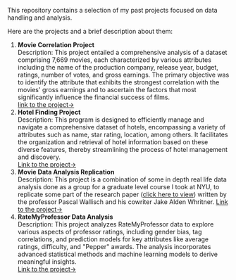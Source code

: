 This repository contains a selection of my past projects focused on data handling and analysis.

Here are the projects and a brief description about them:  
1) __Movie Correlation Project__  
   Description: This project entailed a comprehensive analysis of a dataset comprising 7,669 movies, each characterized by various              attributes including the name of the production company, release year, budget, ratings, number of votes, and gross earnings. The primary     objective was to identify the attribute that exhibits the strongest correlation with the movies' gross earnings and to ascertain the         factors that most significantly influence the financial success of films.  
   [link to the project->](https://github.com/asiftauhid/Portfolio/blob/main/Movie_Correlation_Project.ipynb)
3) __Hotel Finding Project__   
   Description: This program is designed to efficiently manage and navigate a comprehensive dataset of hotels, encompassing a variety of        attributes such as name, star rating, location, among others. It facilitates the organization and retrieval of hotel information based       on these diverse features, thereby streamlining the process of hotel management and discovery.   
   [Link to the project->](https://github.com/asiftauhid/Portfolio/tree/main/Hotel_Finder_Program)
4) __Movie Data Analysis Replication__   
   Description: This project is a combination of some in depth real life data analysis done as a group for a graduate level course I took at    NYU, to replicate some part of the research paper ([click here to view](https://blog.pascallisch.net/wp-content/uploads/2017/11/proj110107.pdf)) written by the professor Pascal Wallisch and his cowriter Jake Alden    Whritner.
   [Link to the project->](https://github.com/asiftauhid/Data_Analysis/blob/main/Movie_Data_Analysis_Replication/movieDataAnalysisReplication.py)
3) __RateMyProfessor Data Analysis__   
   Description: This project analyzes RateMyProfessor data to explore various aspects of professor ratings, including gender bias, tag correlations, and prediction models for key attributes like average ratings, difficulty, and "Pepper" awards. The analysis incorporates advanced statistical methods and machine learning models to derive meaningful insights.   
   [Link to the project->](https://github.com/asiftauhid/Data_Analysis/blob/main/RateMyProfessor_Data_Analysis/RateMyProfessor_Analysis.py)
